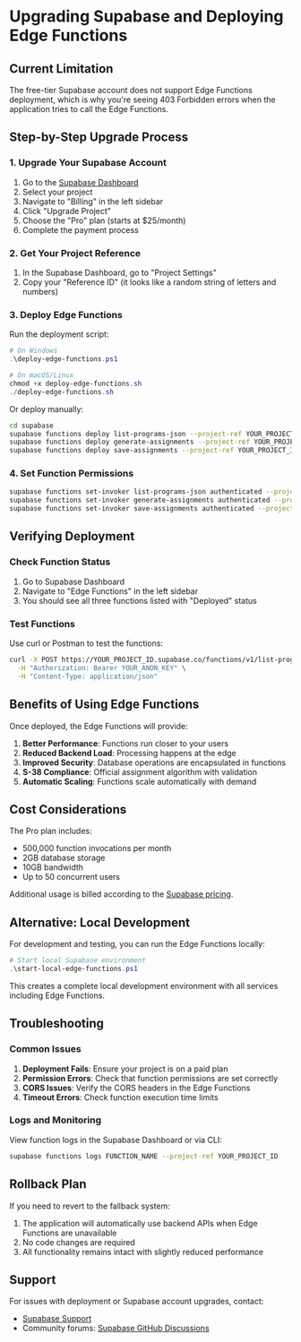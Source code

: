 # Upgrading Supabase and Deploying Edge Functions

## Current Limitation

The free-tier Supabase account does not support Edge Functions deployment, which is why you're seeing 403 Forbidden errors when the application tries to call the Edge Functions.

## Step-by-Step Upgrade Process

### 1. Upgrade Your Supabase Account

1. Go to the [Supabase Dashboard](https://app.supabase.com/)
2. Select your project
3. Navigate to "Billing" in the left sidebar
4. Click "Upgrade Project"
5. Choose the "Pro" plan (starts at $25/month)
6. Complete the payment process

### 2. Get Your Project Reference

1. In the Supabase Dashboard, go to "Project Settings"
2. Copy your "Reference ID" (it looks like a random string of letters and numbers)

### 3. Deploy Edge Functions

Run the deployment script:
```powershell
# On Windows
.\deploy-edge-functions.ps1

# On macOS/Linux
chmod +x deploy-edge-functions.sh
./deploy-edge-functions.sh
```

Or deploy manually:
```bash
cd supabase
supabase functions deploy list-programs-json --project-ref YOUR_PROJECT_ID
supabase functions deploy generate-assignments --project-ref YOUR_PROJECT_ID
supabase functions deploy save-assignments --project-ref YOUR_PROJECT_ID
```

### 4. Set Function Permissions

```bash
supabase functions set-invoker list-programs-json authenticated --project-ref YOUR_PROJECT_ID
supabase functions set-invoker generate-assignments authenticated --project-ref YOUR_PROJECT_ID
supabase functions set-invoker save-assignments authenticated --project-ref YOUR_PROJECT_ID
```

## Verifying Deployment

### Check Function Status
1. Go to Supabase Dashboard
2. Navigate to "Edge Functions" in the left sidebar
3. You should see all three functions listed with "Deployed" status

### Test Functions
Use curl or Postman to test the functions:
```bash
curl -X POST https://YOUR_PROJECT_ID.supabase.co/functions/v1/list-programs-json \
  -H "Authorization: Bearer YOUR_ANON_KEY" \
  -H "Content-Type: application/json"
```

## Benefits of Using Edge Functions

Once deployed, the Edge Functions will provide:

1. **Better Performance**: Functions run closer to your users
2. **Reduced Backend Load**: Processing happens at the edge
3. **Improved Security**: Database operations are encapsulated in functions
4. **S-38 Compliance**: Official assignment algorithm with validation
5. **Automatic Scaling**: Functions scale automatically with demand

## Cost Considerations

The Pro plan includes:
- 500,000 function invocations per month
- 2GB database storage
- 10GB bandwidth
- Up to 50 concurrent users

Additional usage is billed according to the [Supabase pricing](https://supabase.com/pricing).

## Alternative: Local Development

For development and testing, you can run the Edge Functions locally:

```powershell
# Start local Supabase environment
.\start-local-edge-functions.ps1
```

This creates a complete local development environment with all services including Edge Functions.

## Troubleshooting

### Common Issues

1. **Deployment Fails**: Ensure your project is on a paid plan
2. **Permission Errors**: Check that function permissions are set correctly
3. **CORS Issues**: Verify the CORS headers in the Edge Functions
4. **Timeout Errors**: Check function execution time limits

### Logs and Monitoring

View function logs in the Supabase Dashboard or via CLI:
```bash
supabase functions logs FUNCTION_NAME --project-ref YOUR_PROJECT_ID
```

## Rollback Plan

If you need to revert to the fallback system:
1. The application will automatically use backend APIs when Edge Functions are unavailable
2. No code changes are required
3. All functionality remains intact with slightly reduced performance

## Support

For issues with deployment or Supabase account upgrades, contact:
- [Supabase Support](https://supabase.com/support)
- Community forums: [Supabase GitHub Discussions](https://github.com/supabase/supabase/discussions)